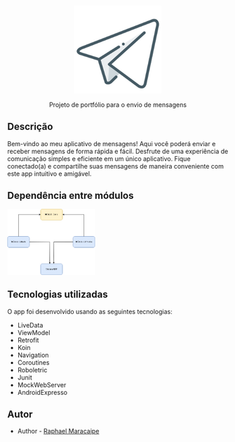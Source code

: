 <p align="center">
  <img src="./docs/icon_app.png" width="200" alt="Portfolio - Logo" />
</p>
  <p align="center">Projeto de portfólio para o envio de mensagens</p>
  <!--[![Backers on Open Collective](https://opencollective.com/nest/backers/badge.svg)](https://opencollective.com/nest#backer)
  [![Sponsors on Open Collective](https://opencollective.com/nest/sponsors/badge.svg)](https://opencollective.com/nest#sponsor)-->

## Descrição

Bem-vindo ao meu aplicativo de mensagens! Aqui você poderá enviar e receber mensagens de forma rápida e fácil. Desfrute de uma experiência de comunicação simples e eficiente em um único aplicativo. Fique conectado(a) e compartilhe suas mensagens de maneira conveniente com este app intuitivo e amigável.

## Dependência entre módulos
<img src="./docs/modules.png" width="200" alt="Portfolio - Logo" />

## Tecnologias utilizadas

O app foi desenvolvido usando as seguintes tecnologias:
- LiveData
- ViewModel
- Retrofit
- Koin
- Navigation
- Coroutines
- Roboletric
- Junit
- MockWebServer
- AndroidExpresso

## Autor

- Author - [Raphael Maracaipe](https://www.linkedin.com/in/raphaelmaracaipe)

